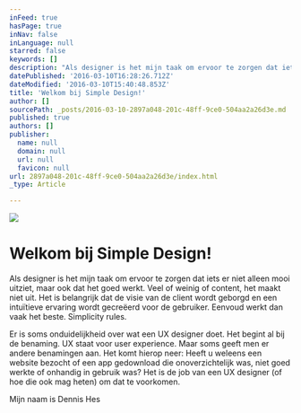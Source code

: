 ```yaml
---
inFeed: true
hasPage: true
inNav: false
inLanguage: null
starred: false
keywords: []
description: "Als designer is het mijn taak om ervoor te zorgen dat iets er niet alleen mooi uitziet, maar ook dat het goed werkt. Veel of weinig of content, het maakt niet uit. Het is belangrijk dat de visie van de client wordt geborgd en een intuïtieve ervaring wordt gecreëerd voor de gebruiker. Eenvoud werkt dan vaak het beste. Simplicity rules.\_"
datePublished: '2016-03-10T16:28:26.712Z'
dateModified: '2016-03-10T15:40:48.853Z'
title: 'Welkom bij Simple Design!'
author: []
sourcePath: _posts/2016-03-10-2897a048-201c-48ff-9ce0-504aa2a26d3e.md
published: true
authors: []
publisher:
  name: null
  domain: null
  url: null
  favicon: null
url: 2897a048-201c-48ff-9ce0-504aa2a26d3e/index.html
_type: Article

---
```

![](https://the-grid-user-content.s3-us-west-2.amazonaws.com/4ebd9286-1ea6-464c-9bf3-ca4c9b64dc02.jpg)

# Welkom bij Simple Design!

Als designer is het mijn taak om ervoor te zorgen dat iets er niet alleen mooi uitziet, maar ook dat het goed werkt. Veel of weinig of content, het maakt niet uit. Het is belangrijk dat de visie van de client wordt geborgd en een intuïtieve ervaring wordt gecreëerd voor de gebruiker. Eenvoud werkt dan vaak het beste. Simplicity rules. 

Er is soms onduidelijkheid over wat een UX designer doet. Het begint al bij de benaming. UX staat voor user experience. Maar soms geeft men er andere benamingen aan. Het komt hierop neer: Heeft u weleens een website bezocht of een app gedownload die onoverzichtelijk was, niet goed werkte of onhandig in gebruik was? Het is de job van een UX designer (of hoe die ook mag heten) om dat te voorkomen.

Mijn naam is Dennis Hes
